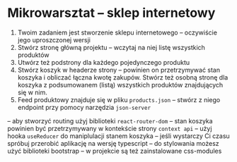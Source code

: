 # Mikrowarsztat – sklep internetowy

1. Twoim zadaniem jest stworzenie sklepu internetowego – oczywiście jego uproszczonej wersji
2. Stwórz stronę główną projektu – wczytaj na niej listę wszystkich produktów
3. Utwórz też podstrony dla każdego pojedynczego produktu
4. Stwórz koszyk w headerze strony – powinien on przetrzymywać stan koszyka i obliczać łączna kwotę zakupów. Stwórz też osobną stronę dla koszyka z podsumowanem (listą) wszystkich produktów znajdujących się w nim.
5. Feed produktowy znajduje się w pliku `products.json` – stwórz z niego endpoint przy pomocy narzędzia `json-server` 

– aby stworzyć routing użyj biblioteki `react-router-dom`
– stan koszyka powinien być przetrzymywany w kontekście strony `context api`
– użyj hooka `useReducer` do maniplulacji stanem koszyka
– jeśli wystarczy Ci czasu spróbuj przerobić aplikację na wersję typescript
– do stylowania możesz użyć biblioteki bootstrap – w projekcie są też zainstalowane css-modules